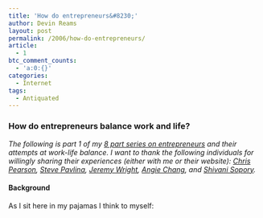 ```yaml
---
title: 'How do entrepreneurs&#8230;'
author: Devin Reams
layout: post
permalink: /2006/how-do-entrepreneurs/
article:
  - 1
btc_comment_counts:
  - 'a:0:{}'
categories:
  - Internet
tags:
  - Antiquated
---
```

### How do entrepreneurs balance work and life?

*The following is part 1 of my [8 part series on entrepreneurs][1] and their attempts at work-life balance. I want to thank the following individuals for willingly sharing their experiences (either with me or their website): [Chris Pearson][2], [Steve Pavlina][3], [Jeremy Wright][4], [Angie Chang][5], and [Shivani Sopory][6].*

#### Background

As I sit here in my pajamas I think to myself:

 [1]: http://devinreams.com/category/entrepreneurship/
 [2]: http://www.pearsonified.com/
 [3]: http://www.stevepavlina.com/
 [4]: http://www.ensight.org/
 [5]: http://www.themintpages.com/
 [6]: http://shivani.wordpress.com/